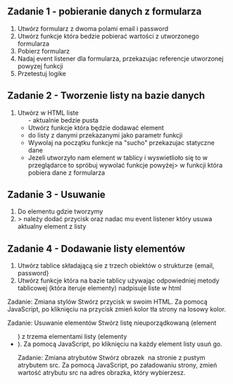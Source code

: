 ## Zadanie 1 -  pobieranie danych z formularza
1. Utwórz formularz z dwoma polami email i password
2. Utwórz funkcje która bedzie pobierać wartości z utworzonego formularza
3. Pobierz formularz
4. Nadaj event listener dla formularza, przekazujac referencje utworzonej powyzej funkcji
5. Przetestuj logike

## Zadanie 2 - Tworzenie listy na bazie danych 
1. Utwórz w HTML liste <ul> - aktualnie bedzie pusta
2. Utwórz funkcje która będzie dodawać element <li> do listy z danymi przekazanymi jako parametr funkcji
3. Wywolaj na początku funkcje na "sucho" przekazujac statyczne dane
4. Jezeli utworzyło nam element w tablicy i wyswietlioło się to w przeglądarce to spróbuj wywolać funkcje powyżej> w funkcji która pobiera dane z formularza

## Zadanie 3 - Usuwanie
1. Do elementu gdzie tworzymy <li> > należy dodać przycisk oraz nadac mu event listener który usuwa aktualny element z listy

## Zadanie 4 - Dodawanie listy elementów
1. Utwórz tablice składającą sie z trzech obiektów o strukturze {email, password}
2. Utwórz funkcje która na bazie tablicy używając odpowiedniej metody tablicowej (która iteruje elementy) nadpisuje liste w html

Zadanie: Zmiana stylów
Stwórz przycisk w swoim HTML. Za pomocą JavaScript, po kliknięciu na przycisk zmień kolor tła strony na losowy kolor.

Zadanie: Usuwanie elementów
Stwórz listę nieuporządkowaną (element <ul>) z trzema elementami listy (elementy <li>). Za pomocą JavaScript, po kliknięciu na każdy element listy usuń go.

Zadanie: Zmiana atrybutów
Stwórz obrazek <img> na stronie z pustym atrybutem src. Za pomocą JavaScript, po załadowaniu strony, zmień wartość atrybutu src na adres obrazka, który wybierzesz.